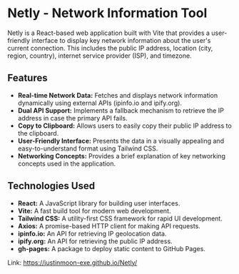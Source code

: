 # Netly - Network Information Tool

Netly is a React-based web application built with Vite that provides a user-friendly interface to display key network information about the user's current connection. This includes the public IP address, location (city, region, country), internet service provider (ISP), and timezone.

## Features

*   **Real-time Network Data:** Fetches and displays network information dynamically using external APIs (ipinfo.io and ipify.org).
*   **Dual API Support:** Implements a fallback mechanism to retrieve the IP address in case the primary API fails.
*   **Copy to Clipboard:** Allows users to easily copy their public IP address to the clipboard.
*   **User-Friendly Interface:** Presents the data in a visually appealing and easy-to-understand format using Tailwind CSS.
*   **Networking Concepts:** Provides a brief explanation of key networking concepts used in the application.

## Technologies Used

*   **React:** A JavaScript library for building user interfaces.
*   **Vite:** A fast build tool for modern web development.
*   **Tailwind CSS:** A utility-first CSS framework for rapid UI development.
*   **Axios:** A promise-based HTTP client for making API requests.
*   **ipinfo.io:** An API for retrieving IP geolocation data.
*   **ipify.org:** An API for retrieving the public IP address.
*   **gh-pages:** A package to deploy static content to GitHub Pages.

Link: https://justinmoon-exe.github.io/Netly/

